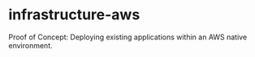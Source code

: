 # infrastructure-aws

Proof of Concept: Deploying existing applications within an AWS native environment.
